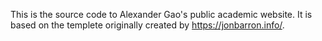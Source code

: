 This is the source code to Alexander Gao's public academic website.  It is based on the templete originally created by https://jonbarron.info/.